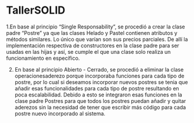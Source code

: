 ﻿# TallerSOLID

1.En base al principio “Single Responsability”, se procedió a crear la clase padre “Postre” ya que las clases Helado y Pastel contienen atributos y métodos similares. Lo único que varían son sus precios parciales. De allí la implementación respectiva de constructores en la clase padre para ser usadas en las hijas y así, se cumple el que una clase solo realiza un funcionamiento en específico.

2. En base al principio Abierto - Cerrado, se procedió a eliminar la clase operacionesaderezo porque incorporaba funciones para cada tipo de postre, por lo cual si deseamos incorporar nuevos postres se tenia que añadir esas funcionalidades para cada tipo de postre resultando en poca escalabilidad. Debido a esto se integraron esas funciones en la clase padre Postres para que todos los postres puedan añadir y quitar aderezos sin la necesidad de tener que escribir más código para cada postre nuevo incorporado al sistema.
